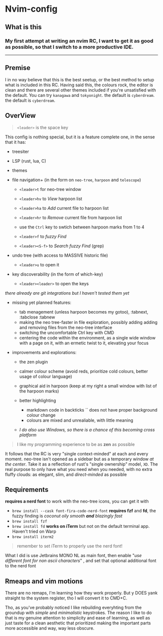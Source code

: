 # Nvim-config
## What is this
### My first attempt at writing an nvim RC, I want to get it as good as possible, so that I switch to a more productive IDE.

---

## Premise
I in no way believe that this is the best seetup, or the best method to setup what is included in this RC. Having said this, the colours rock, the editor is clean and there are several other themes included if you're unsatisfied with the default.
You can try `kanagawa` and `tokyonight`. the default is `cyberdream`. the default is `cyberdream`.

## OverView
> `<leader>` is the space key

This config is nothing special, but it is a feature complete one, in the sense that it has:
 - treesiter
 - LSP (rust, lua, C)
 - themes
 - file navigation+ (in the form on `neo-tree`, `harpoon` and `telescope`)

    - `<leader>t` for neo-tree window

    - `<leader>hv` to _View_ harpoon list
    - `<leader>ha` to _Add_ current file to harpoon list
    - `<leader>hr` to _Remove_ current file from harpoon list
    - use the `Ctrl` key to swtich between harpoon marks from 1 to 4
    
    - `<leader>f` to _fuzzy Find_
    - `<leader><S-f>` to _Search fuzzy Find_ (grep)
    
 - undo tree (with access to MASSIVE historic file)

    - `<leader>u` to open it

 - key discoverability (in the form of which-key)

    - `<leader><leader>` to open the keys

_there already are git integrations but I haven't tested them yet_

 - missing yet planned features:

    - tab menagement (unless harpoon becomes my gotoo), :tabnext, :tabclose :tabnew
    - making the neo tree-faster in file exploration, possibly adding adding and removing files from the neo-tree interface
    - switching the uncomfortable Ctrl key with CMD 
    - centering the code within the environment, as a single wide window with a page on it, with an ermetic twist to it, elevating your focus

 - improvements and explorations:

    - the zen plugin
    - calmer colour scheme (avoid reds, prioritize cold colours, better usage of colour language)
    - graphical aid in harpoon (keep at my right a small window with list of the harpoon marks)
    - better highlighting
        - markdown code in backticks `` does not have proper background colour change
        - colours are mixed and unrealiable, with little meaning

    - _I do also use Windows, so there is a chance of this becoming cross platform_

> I like my programming experience to be as **zen** as possible

It follows that the RC is very "single context-minded" at each and every moment. neo-tree isn't opened as a sidebar but as a temporary window _at the center_. Take it as a reflection of rust's "single ownership" model, `XD`.
The real purpose to only have what you need when you needed, with no extra fluffy clouds: as elegant, slim, and _direct-minded_ as possible

## Requirements
**requires a nerd font** to work with the neo-tree icons, you can get it with 
- `brew install --cask font-fira-code-nerd-font`
**requires fzf** and **fd**, the fuzzy finding is _coconut oily smooth **and** blazingly fast_ 
- `brew install fzf`
- `brew install fd`
**works on iTerm** but not on the default terminal app. Haven't tried on Warp
- `brew install iterm2`

> remember to set iTerm to properly use the nerd font!

What I did is use Jetbrains MONO NL as main font, then enable "_use different font for non ascii characters_" , and set that optional additional font to the nerd font

## Rmeaps and vim motions
There are no remaps, I'm learning how they work properly.
But <leader>y DOES yank straight to the system register, tho I will convert it to CMD+C.

Tho, as you've probably noticed I like rebuilding everyhting from the groundup with _simple_ and _minimalistic_ keystrokes.
The reason I like to do that is my genuine attention to simplicity and ease of learning, as well as just taste for a clean aesthetic that prioritized making the important parts more accessible and way, way less obscure.
